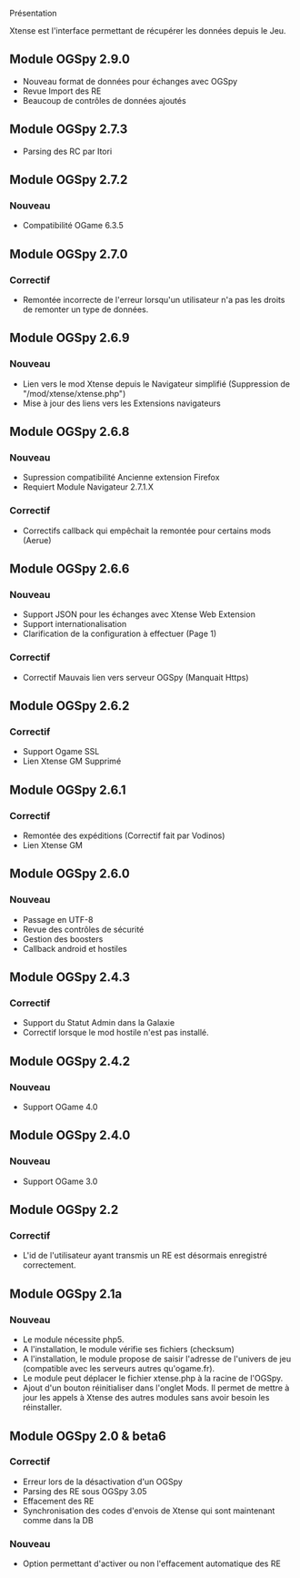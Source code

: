 Présentation

Xtense est l'interface permettant de récupérer les données depuis le Jeu.

## Module OGSpy 2.9.0 ##

* Nouveau format de données pour échanges avec OGSpy
* Revue Import des RE
* Beaucoup de contrôles de données ajoutés

## Module OGSpy 2.7.3 ##

* Parsing des RC par Itori

## Module OGSpy 2.7.2 ##

### Nouveau ###

* Compatibilité OGame 6.3.5

## Module OGSpy 2.7.0 ##

### Correctif ###

* Remontée incorrecte de l'erreur lorsqu'un utilisateur n'a pas les droits de remonter un type de données.

## Module OGSpy 2.6.9 ##

### Nouveau ###

* Lien vers le mod Xtense depuis le Navigateur simplifié (Suppression de "/mod/xtense/xtense.php")
* Mise à jour des liens vers les Extensions navigateurs

## Module OGSpy 2.6.8 ##

### Nouveau ###

* Supression compatibilité Ancienne extension Firefox
* Requiert Module Navigateur 2.7.1.X

### Correctif ###

* Correctifs callback qui empêchait la remontée pour certains mods (Aerue)

## Module OGSpy 2.6.6 ##

### Nouveau ###

* Support JSON pour les échanges avec Xtense Web Extension
* Support internationalisation
* Clarification de la configuration à effectuer (Page 1)

### Correctif ###

* Correctif Mauvais lien vers serveur OGSpy (Manquait Https)

## Module OGSpy 2.6.2 ##

### Correctif ###

* Support Ogame SSL
* Lien Xtense GM Supprimé

## Module OGSpy 2.6.1 ##

### Correctif ###

* Remontée des expéditions (Correctif fait par Vodinos)
* Lien Xtense GM

## Module OGSpy 2.6.0 ##

### Nouveau ###

* Passage en UTF-8
* Revue des contrôles de sécurité
* Gestion des boosters
* Callback android et hostiles

## Module OGSpy 2.4.3 ##

### Correctif ###

* Support du Statut Admin dans la Galaxie
* Correctif lorsque le mod hostile n'est pas installé.

## Module OGSpy 2.4.2 ##

### Nouveau ###

* Support OGame 4.0

## Module OGSpy 2.4.0 ##

### Nouveau ###

* Support OGame 3.0

## Module OGSpy 2.2 ##

### Correctif ###

* L'id de l'utilisateur ayant transmis un RE est désormais enregistré correctement.

## Module OGSpy 2.1a ##

### Nouveau ###

* Le module nécessite php5.
* A l'installation, le module vérifie ses fichiers (checksum)
* A l'installation, le module propose de saisir l'adresse de l'univers de jeu (compatible avec les serveurs autres qu'ogame.fr).
* Le module peut déplacer le fichier xtense.php à la racine de l'OGSpy.
* Ajout d'un bouton réinitialiser dans l'onglet Mods. Il permet de mettre à jour les appels à Xtense des autres modules sans avoir besoin les réinstaller.

## Module OGSpy 2.0 & beta6 ##

### Correctif ###

* Erreur lors de la désactivation d'un OGSpy
* Parsing des RE sous OGSpy 3.05
* Effacement des RE
* Synchronisation des codes d'envois de Xtense qui sont maintenant comme dans la DB

### Nouveau ###

* Option permettant d'activer ou non l'effacement automatique des RE
